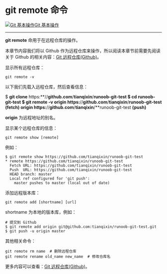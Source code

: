 # git remote 命令

[![Git 基本操作](https://www.runoob.com/images/up.gif)Git 基本操作](https://www.runoob.com/git/git-basic-operations.html)

------

**git remote** 命用于在远程仓库的操作。

本章节内容我们将以 Github 作为远程仓库来操作，所以阅读本章节前需要先阅读关于 Github 的相关内容：[Git 远程仓库(Github)](https://www.runoob.com/git/git-remote-repo.html)。

显示所有远程仓库：

```
git remote -v
```

以下我们先载入远程仓库，然后查看信息：

$ **git clone** https:**//**github.com**/**tianqixin**/**runoob-git-test
$ **cd** runoob-git-test
$ **git remote** -v
origin https:**//**github.com**/**tianqixin**/**runoob-git-test **(**fetch**)**
origin https:**//**github.com**/**tianqixin**/**runoob-git-test **(**push**)**

**origin** 为远程地址的别名。

显示某个远程仓库的信息：

```
git remote show [remote]
```

例如：

```
$ git remote show https://github.com/tianqixin/runoob-git-test
* remote https://github.com/tianqixin/runoob-git-test
  Fetch URL: https://github.com/tianqixin/runoob-git-test
  Push  URL: https://github.com/tianqixin/runoob-git-test
  HEAD branch: master
  Local ref configured for 'git push':
    master pushes to master (local out of date)
```

添加远程版本库：

```
git remote add [shortname] [url]
```

shortname 为本地的版本库，例如：

```
# 提交到 Github
$ git remote add origin git@github.com:tianqixin/runoob-git-test.git
$ git push -u origin master
```

其他相关命令：

```
git remote rm name  # 删除远程仓库
git remote rename old_name new_name  # 修改仓库名
```

更多内容可以查看：[Git 远程仓库(Github)](https://www.runoob.com/git/git-remote-repo.html)。